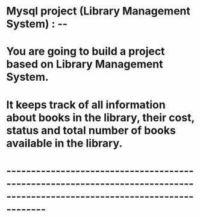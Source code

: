 # Mysql project (Library Management System) : --
#
# You are going to build a project based on Library Management System.
# It keeps track of all information about books in the library, their cost, status and total number of books available in the library.
#
# --------------------------------------------------------------------------------------------------------------------------
